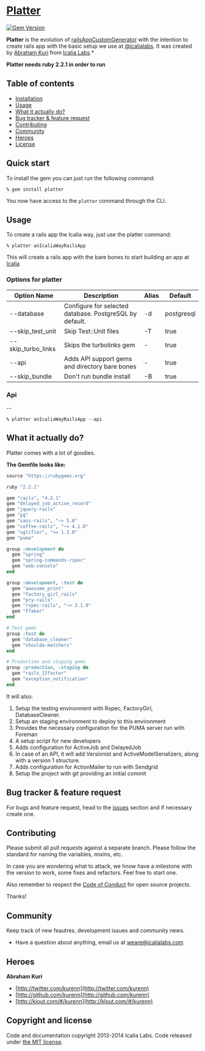 # [Platter](https://github.com/IcaliaLabs/platter)

[![Gem Version](https://badge.fury.io/rb/platter.svg)](http://badge.fury.io/rb/platter)

**Platter** is the evolution of [railsAppCustomGenerator](https://github.com/IcaliaLabs/railsAppCustomGenerator) with the intention to create rails app with the basic setup we use at [@icalialabs](http://icalialabs.com). It was created by [Abraham Kuri](https://twitter.com/kurenn) from [Icalia Labs](http://twitter.com/icalialabs).*

**Platter needs ruby 2.2.1 in order to run**

## Table of contents
- [Installation](#installation)
- [Usage](#usage)
- [What it actually do?](#what-it-actually-do)
- [Bug tracker & feature request](#bug-tracker-&-feature-request)
- [Contributing](#contributing)
- [Community](#community)
- [Heroes](#heroes)
- [License](#license)

## Quick start

To install the gem you can just run the following command:

```console
% gem install platter
```

You now have access to the `platter` command through the CLI.

## Usage

To create a rails app the Icalia way, just use the platter command:

```console
% platter anIcaliaWayRailsApp
```

This will create a rails app with the bare bones to start building an app at [Icalia](http://icalialabs.com)

### Options for platter

| Option Name  | Description | Alias | Default |
| ------------- | ------------- | ------------- | ------------- |
| --database  | Configure for selected database. PostgreSQL by default.  | -d | postgresql |
| --skip\_test_unit | Skip Test::Unit files  | -T | true |
| --skip\_turbo_links | Skips the turbolinks gem | - | true |
| --api | Adds API support gems and directory bare bones | - | true |
| --skip\_bundle | Don't run bundle install | -B | true |

### Api
--

```console
% platter anIcaliaWayRailsApp --api
```

## What it actually do?

Platter comes with a lot of goodies. 

**The Gemfile looks like:**

```ruby
source "https://rubygems.org"

ruby "2.2.1"

gem "rails", "4.2.1"
gem "delayed_job_active_record"
gem "jquery-rails"
gem "pg"
gem "sass-rails", "~> 5.0"
gem "coffee-rails", "~> 4.1.0"
gem "uglifier", ">= 1.3.0"
gem "puma"

group :development do
  gem "spring"
  gem "spring-commands-rspec"
  gem "web-console"
end

group :development, :test do
  gem "awesome_print"
  gem "factory_girl_rails"
  gem "pry-rails"
  gem "rspec-rails", "~> 3.1.0"
  gem "ffaker"
end

# Test gems
group :test do
  gem "database_cleaner"
  gem "shoulda-matchers"
end

# Production and staging gems
group :production, :staging do
  gem "rails_12factor"
  gem "exception_notification"
end
```

It will also:

1. Setup the testing environment with Rspec, FactoryGirl, DatabaseCleaner.
2. Setup an staging environment to deploy to this environment
3. Provides the necessary configuration for the PUMA server run with Foreman
4. A setup script for new developers
5. Adds configuration for ActiveJob and DelayedJob
6. In case of an API, it will add Versionist and ActiveModelSerializers, along with a version 1 structure.
7. Adds configuration for ActionMailer to run with Sendgrid
8. Setup the project with git providing an initial commit


## Bug tracker & feature request

For bugs and feature request, head to the [issues](https://github.com/IcaliaLabs/platter/issues) section and if necessary create one.


## Contributing

Please submit all pull requests against a separate branch. Please follow the standard for naming the variables, mixins, etc.

In case you are wondering what to attack, we hnow have a milestone with the version to work, some fixes and refactors. Feel free to start one.

Also remember to respect the [Code of Conduct](https://github.com/IcaliaLabs/platter/blob/master/CODE_OF_CONDUCT.md) for open source projects.

Thanks!

## Community

Keep track of new feautres, development issues and community news.

* Have a question about anything, email us at weare@icalialabs.com


## Heroes

**Abraham Kuri**

+ [http://twitter.com/kurenn](http://twitter.com/kurenn)
+ [http://github.com/kurenn](http://github.com/kurenn)
+ [http://klout.com/#/kurenn](http://klout.com/#/kurenn)


## Copyright and license

Code and documentation copyright 2013-2014 Icalia Labs. Code released under [the MIT license](LICENSE).